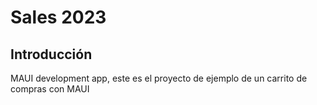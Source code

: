 # Sales 2023
## Introducción
MAUI development app, este es el proyecto de ejemplo de un carrito de compras con MAUI
